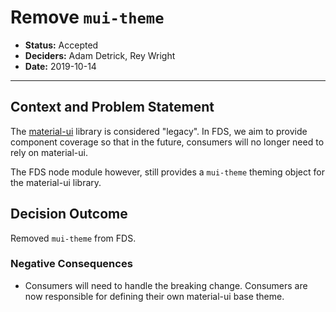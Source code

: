 # Remove `mui-theme`

- **Status:** Accepted
- **Deciders:** Adam Detrick, Rey Wright
- **Date:** 2019-10-14

---

## Context and Problem Statement

The [material-ui](https://material-ui.com) library is considered "legacy". In FDS, we
aim to provide component coverage so that in the future, consumers will no longer need to
rely on material-ui.

The FDS node module however, still provides a `mui-theme` theming object for the
material-ui library.

## Decision Outcome

Removed `mui-theme` from FDS.

### Negative Consequences <!-- optional -->

* Consumers will need to handle the breaking change. Consumers are now responsible for
  defining their own material-ui base theme.

